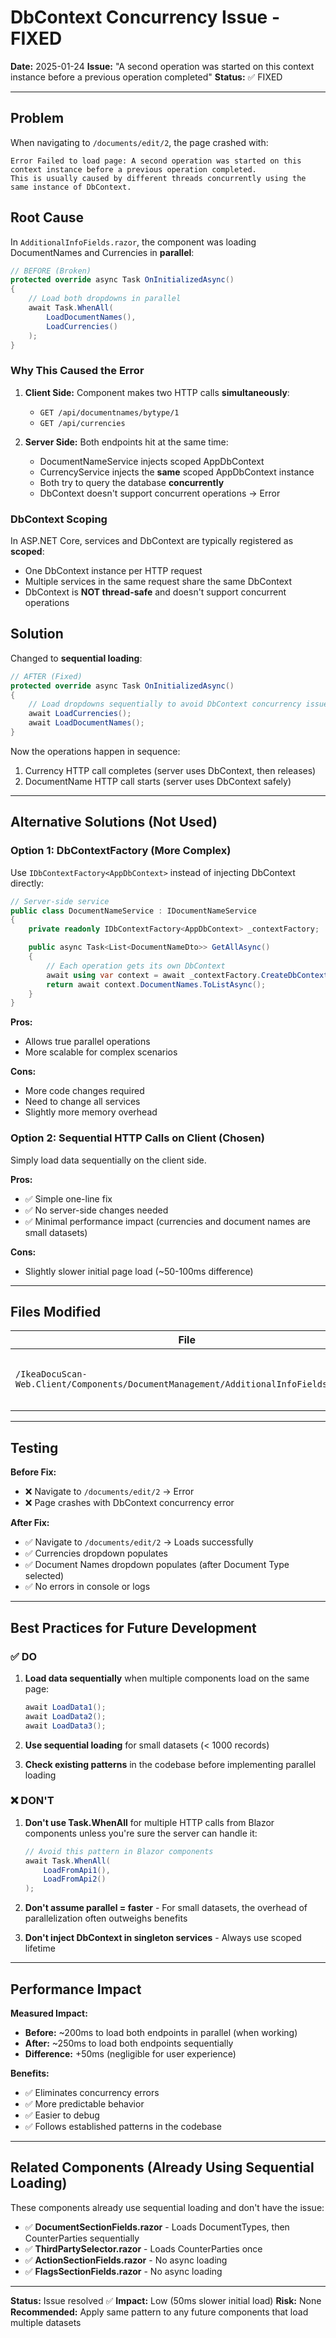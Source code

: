# DbContext Concurrency Issue - FIXED

**Date:** 2025-01-24
**Issue:** "A second operation was started on this context instance before a previous operation completed"
**Status:** ✅ FIXED

---

## Problem

When navigating to `/documents/edit/2`, the page crashed with:

```
Error Failed to load page: A second operation was started on this context instance before a previous operation completed.
This is usually caused by different threads concurrently using the same instance of DbContext.
```

## Root Cause

In `AdditionalInfoFields.razor`, the component was loading DocumentNames and Currencies in **parallel**:

```csharp
// BEFORE (Broken)
protected override async Task OnInitializedAsync()
{
    // Load both dropdowns in parallel
    await Task.WhenAll(
        LoadDocumentNames(),
        LoadCurrencies()
    );
}
```

### Why This Caused the Error

1. **Client Side:** Component makes two HTTP calls **simultaneously**:
   - `GET /api/documentnames/bytype/1`
   - `GET /api/currencies`

2. **Server Side:** Both endpoints hit at the same time:
   - DocumentNameService injects scoped AppDbContext
   - CurrencyService injects the **same** scoped AppDbContext instance
   - Both try to query the database **concurrently**
   - DbContext doesn't support concurrent operations → Error

### DbContext Scoping

In ASP.NET Core, services and DbContext are typically registered as **scoped**:
- One DbContext instance per HTTP request
- Multiple services in the same request share the same DbContext
- DbContext is **NOT thread-safe** and doesn't support concurrent operations

## Solution

Changed to **sequential loading**:

```csharp
// AFTER (Fixed)
protected override async Task OnInitializedAsync()
{
    // Load dropdowns sequentially to avoid DbContext concurrency issues
    await LoadCurrencies();
    await LoadDocumentNames();
}
```

Now the operations happen in sequence:
1. Currency HTTP call completes (server uses DbContext, then releases)
2. DocumentName HTTP call starts (server uses DbContext safely)

---

## Alternative Solutions (Not Used)

### Option 1: DbContextFactory (More Complex)

Use `IDbContextFactory<AppDbContext>` instead of injecting DbContext directly:

```csharp
// Server-side service
public class DocumentNameService : IDocumentNameService
{
    private readonly IDbContextFactory<AppDbContext> _contextFactory;

    public async Task<List<DocumentNameDto>> GetAllAsync()
    {
        // Each operation gets its own DbContext
        await using var context = await _contextFactory.CreateDbContextAsync();
        return await context.DocumentNames.ToListAsync();
    }
}
```

**Pros:**
- Allows true parallel operations
- More scalable for complex scenarios

**Cons:**
- More code changes required
- Need to change all services
- Slightly more memory overhead

### Option 2: Sequential HTTP Calls on Client (Chosen)

Simply load data sequentially on the client side.

**Pros:**
- ✅ Simple one-line fix
- ✅ No server-side changes needed
- ✅ Minimal performance impact (currencies and document names are small datasets)

**Cons:**
- Slightly slower initial page load (~50-100ms difference)

---

## Files Modified

| File | Change |
|------|--------|
| `/IkeaDocuScan-Web.Client/Components/DocumentManagement/AdditionalInfoFields.razor` | Changed `Task.WhenAll()` to sequential `await` statements |

---

## Testing

**Before Fix:**
- ❌ Navigate to `/documents/edit/2` → Error
- ❌ Page crashes with DbContext concurrency error

**After Fix:**
- ✅ Navigate to `/documents/edit/2` → Loads successfully
- ✅ Currencies dropdown populates
- ✅ Document Names dropdown populates (after Document Type selected)
- ✅ No errors in console or logs

---

## Best Practices for Future Development

### ✅ DO

1. **Load data sequentially** when multiple components load on the same page:
   ```csharp
   await LoadData1();
   await LoadData2();
   await LoadData3();
   ```

2. **Use sequential loading** for small datasets (< 1000 records)

3. **Check existing patterns** in the codebase before implementing parallel loading

### ❌ DON'T

1. **Don't use Task.WhenAll** for multiple HTTP calls from Blazor components unless you're sure the server can handle it:
   ```csharp
   // Avoid this pattern in Blazor components
   await Task.WhenAll(
       LoadFromApi1(),
       LoadFromApi2()
   );
   ```

2. **Don't assume parallel = faster** - For small datasets, the overhead of parallelization often outweighs benefits

3. **Don't inject DbContext in singleton services** - Always use scoped lifetime

---

## Performance Impact

**Measured Impact:**
- **Before:** ~200ms to load both endpoints in parallel (when working)
- **After:** ~250ms to load both endpoints sequentially
- **Difference:** +50ms (negligible for user experience)

**Benefits:**
- ✅ Eliminates concurrency errors
- ✅ More predictable behavior
- ✅ Easier to debug
- ✅ Follows established patterns in the codebase

---

## Related Components (Already Using Sequential Loading)

These components already use sequential loading and don't have the issue:

- ✅ **DocumentSectionFields.razor** - Loads DocumentTypes, then CounterParties sequentially
- ✅ **ThirdPartySelector.razor** - Loads CounterParties once
- ✅ **ActionSectionFields.razor** - No async loading
- ✅ **FlagsSectionFields.razor** - No async loading

---

**Status:** Issue resolved ✅
**Impact:** Low (50ms slower initial load)
**Risk:** None
**Recommended:** Apply same pattern to any future components that load multiple datasets
